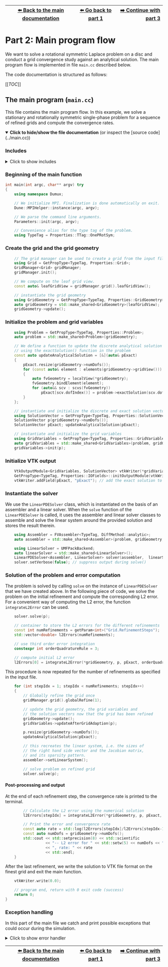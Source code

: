 <!-- Important: This file has been automatically generated by generate_example_docs.py. Do not edit this file directly! -->


| [:arrow_left: Back to the main documentation](../README.md) | [:arrow_left: Go back to part 1](problem.md) | [:arrow_right: Continue with part 3](paraview.md) |
|---|---|---:|

# Part 2: Main program flow

We want to solve a rotational symmetric Laplace problem on a disc and
conduct a grid convergence study against an analytical solution.
The main program flow is implemented in file `main.cc` described below.

The code documentation is structured as follows:

[[_TOC_]]


## The main program (`main.cc`)
This file contains the main program flow. In this example, we solve a stationary
and rotationally symmetric single-phase problem for a sequence of refined grids
and compute the convergence rates.

<details open>
<summary><b>Click to hide/show the file documentation</b> (or inspect the [source code](../main.cc))</summary>

### Includes
<details><summary> Click to show includes</summary>

```cpp
#include <config.h>

#include <iostream>
#include <dune/common/parallel/mpihelper.hh>

#include <dumux/common/properties.hh> // for GetPropType
#include <dumux/common/parameters.hh> // for getParam
#include <dumux/common/integrate.hh>  // for integrateL2Error

#include <dumux/linear/seqsolverbackend.hh> // for UMFPackBackend
#include <dumux/linear/pdesolver.hh>        // for LinearPDESolver
#include <dumux/assembly/fvassembler.hh>
#include <dumux/assembly/diffmethod.hh>

#include <dumux/io/vtkoutputmodule.hh>
#include <dumux/io/grid/gridmanager_yasp.hh>

#include "properties.hh"
```

</details>

### Beginning of the main function

```cpp
int main(int argc, char** argv) try
{
    using namespace Dumux;

    // We initialize MPI. Finalization is done automatically on exit.
    Dune::MPIHelper::instance(argc, argv);

    // We parse the command line arguments.
    Parameters::init(argc, argv);

    // Convenience alias for the type tag of the problem.
    using TypeTag = Properties::TTag::OnePRotSym;
```

### Create the grid and the grid geometry

```cpp
    // The grid manager can be used to create a grid from the input file
    using Grid = GetPropType<TypeTag, Properties::Grid>;
    GridManager<Grid> gridManager;
    gridManager.init();

    // We compute on the leaf grid view.
    const auto& leafGridView = gridManager.grid().leafGridView();

    // instantiate the grid geometry
    using GridGeometry = GetPropType<TypeTag, Properties::GridGeometry>;
    auto gridGeometry = std::make_shared<GridGeometry>(leafGridView);
    gridGeometry->update();
```

### Initialize the problem and grid variables

```cpp
    using Problem = GetPropType<TypeTag, Properties::Problem>;
    auto problem = std::make_shared<Problem>(gridGeometry);

    // We define a function to update the discrete analytical solution vector
    // using the exactSolution() function in the problem
    const auto updateAnalyticalSolution = [&](auto& pExact)
    {
        pExact.resize(gridGeometry->numDofs());
        for (const auto& element : elements(gridGeometry->gridView()))
        {
            auto fvGeometry = localView(*gridGeometry);
            fvGeometry.bindElement(element);
            for (auto&& scv : scvs(fvGeometry))
                pExact[scv.dofIndex()] = problem->exactSolution(scv.dofPosition());
        }
    };

    // instantiate and initialize the discrete and exact solution vectors
    using SolutionVector = GetPropType<TypeTag, Properties::SolutionVector>;
    SolutionVector p(gridGeometry->numDofs());
    SolutionVector pExact; updateAnalyticalSolution(pExact);

    // instantiate and initialize the grid variables
    using GridVariables = GetPropType<TypeTag, Properties::GridVariables>;
    auto gridVariables = std::make_shared<GridVariables>(problem, gridGeometry);
    gridVariables->init(p);
```

### Initialize VTK output

```cpp
    VtkOutputModule<GridVariables, SolutionVector> vtkWriter(*gridVariables, p, problem->name());
    GetPropType<TypeTag, Properties::IOFields>::initOutputModule(vtkWriter);
    vtkWriter.addField(pExact, "pExact"); // add the exact solution to the output fields
```

### Instantiate the solver
We use the `LinearPDESolver` class, which is instantiated on the basis
of an assembler and a linear solver. When the `solve` function of the
`LinearPDESolver` is called, it uses the assembler and linear
solver classes to assemble and solve the linear system around the provided
solution and stores the result therein.

```cpp
    using Assembler = FVAssembler<TypeTag, DiffMethod::analytic>;
    auto assembler = std::make_shared<Assembler>(problem, gridGeometry, gridVariables);

    using LinearSolver = UMFPackBackend;
    auto linearSolver = std::make_shared<LinearSolver>();
    LinearPDESolver<Assembler, LinearSolver> solver(assembler,  linearSolver);
    solver.setVerbose(false); // suppress output during solve()
```

### Solution of the problem and error computation
The problem is solved by calling `solve` on the instance of `LinearPDESolver`
that we have created above. In the following piece of code, we solve the
problem on the initial refinement and compute the corresponding L2 error.
For a convenient way of computing the L2 error, the function `integrateL2Error`
can be used.

```cpp
    solver.solve(p);

    // container to store the L2 errors for the different refinements
    const int numRefinements = getParam<int>("Grid.RefinementSteps");
    std::vector<double> l2Errors(numRefinements);

    // use third order error integration
    constexpr int orderQuadratureRule = 3;

    // compute initial L2 error
    l2Errors[0] = integrateL2Error(*gridGeometry, p, pExact, orderQuadratureRule);
```

This procedure is now repeated for the number of refinements as specified
in the input file.

```cpp
    for (int stepIdx = 1; stepIdx < numRefinements; stepIdx++)
    {
        // Globally refine the grid once
        gridManager.grid().globalRefine(1);

        // update the grid geometry, the grid variables and
        // the solution vectors now that the grid has been refined
        gridGeometry->update();
        gridVariables->updateAfterGridAdaption(p);

        p.resize(gridGeometry->numDofs());
        updateAnalyticalSolution(pExact);

        // this recreates the linear system, i.e. the sizes of
        // the right hand side vector and the Jacobian matrix,
        // and its sparsity pattern.
        assembler->setLinearSystem();

        // solve problem on refined grid
        solver.solve(p);
```

#### Post-processing and output
At the end of each refinement step, the convergence
rate is printed to the terminal.

```cpp
        // Calculate the L2 error using the numerical solution
        l2Errors[stepIdx] = integrateL2Error(*gridGeometry, p, pExact, orderQuadratureRule);

        // Print the error and convergence rate
        const auto rate = std::log(l2Errors[stepIdx]/l2Errors[stepIdx-1])/std::log(0.5);
        const auto numDofs = gridGeometry->numDofs();
        std::cout << std::setprecision(8) << std::scientific
                  << "-- L2 error for " << std::setw(5) << numDofs << " dofs: " << l2Errors[stepIdx]
                  << ", rate: " << rate
                  << std::endl;
    }
```

After the last refinement, we write the solution to VTK file format on the
finest grid and exit the main function.

```cpp
    vtkWriter.write(0.0);

    // program end, return with 0 exit code (success)
    return 0;
}
```

### Exception handling
In this part of the main file we catch and print possible exceptions that could
occur during the simulation.
<details><summary> Click to show error handler</summary>

```cpp

catch (const Dumux::ParameterException &e)
{
    std::cerr << std::endl << e << " ---> Abort!" << std::endl;
    return 1;
}
catch (const Dune::DGFException & e)
{
    std::cerr << "DGF exception thrown (" << e <<
                 "). Most likely, the DGF file name is wrong "
                 "or the DGF file is corrupted, "
                 "e.g. missing hash at end of file or wrong number (dimensions) of entries."
                 << " ---> Abort!" << std::endl;
    return 2;
}
catch (const Dune::Exception &e)
{
    std::cerr << "Dune reported error: " << e << " ---> Abort!" << std::endl;
    return 3;
}
```

</details>

</details>


| [:arrow_left: Back to the main documentation](../README.md) | [:arrow_left: Go back to part 1](problem.md) | [:arrow_right: Continue with part 3](paraview.md) |
|---|---|---:|

